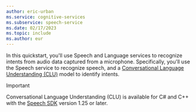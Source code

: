 ```yaml
---
author: eric-urban
ms.service: cognitive-services
ms.subservice: speech-service
ms.date: 02/17/2023
ms.topic: include
ms.author: eur
---
```


In this quickstart, you'll use Speech and Language services to recognize intents from audio data captured from a microphone. Specifically, you'll use the Speech service to recognize speech, and a [Conversational Language Understanding (CLU)](/azure/ai-services/language-service/conversational-language-understanding/overview) model to identify intents. 

> [!IMPORTANT]
> Conversational Language Understanding (CLU) is available for C# and C++ with the [Speech SDK](~/articles/ai-services/speech-service/speech-sdk.md) version 1.25 or later. 

